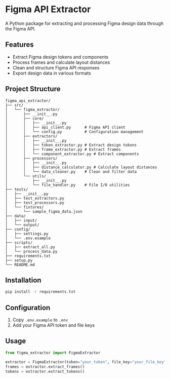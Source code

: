 # Figma API Extractor

A Python package for extracting and processing Figma design data through the Figma API.

## Features

- Extract Figma design tokens and components
- Process frames and calculate layout distances
- Clean and structure Figma API responses
- Export design data in various formats

## Project Structure

```
figma_api_extractor/
├── src/
│   └── figma_extractor/
│       ├── __init__.py
│       ├── core/
│       │   ├── __init__.py
│       │   ├── api_client.py      # Figma API client
│       │   └── config.py          # Configuration management
│       ├── extractors/
│       │   ├── __init__.py
│       │   ├── token_extractor.py # Extract design tokens
│       │   ├── frame_extractor.py # Extract frames
│       │   └── component_extractor.py # Extract components
│       ├── processors/
│       │   ├── __init__.py
│       │   ├── distance_calculator.py # Calculate layout distances
│       │   └── data_cleaner.py    # Clean and filter data
│       └── utils/
│           ├── __init__.py
│           └── file_handler.py    # File I/O utilities
├── tests/
│   ├── __init__.py
│   ├── test_extractors.py
│   ├── test_processors.py
│   └── fixtures/
│       └── sample_figma_data.json
├── data/
│   ├── input/
│   └── output/
├── config/
│   ├── settings.py
│   └── .env.example
├── scripts/
│   ├── extract_all.py
│   └── process_data.py
├── requirements.txt
├── setup.py
└── README.md
```

## Installation

```bash
pip install -r requirements.txt
```

## Configuration

1. Copy `.env.example` to `.env`
2. Add your Figma API token and file keys

## Usage

```python
from figma_extractor import FigmaExtractor

extractor = FigmaExtractor(token="your_token", file_key="your_file_key")
frames = extractor.extract_frames()
tokens = extractor.extract_tokens()
